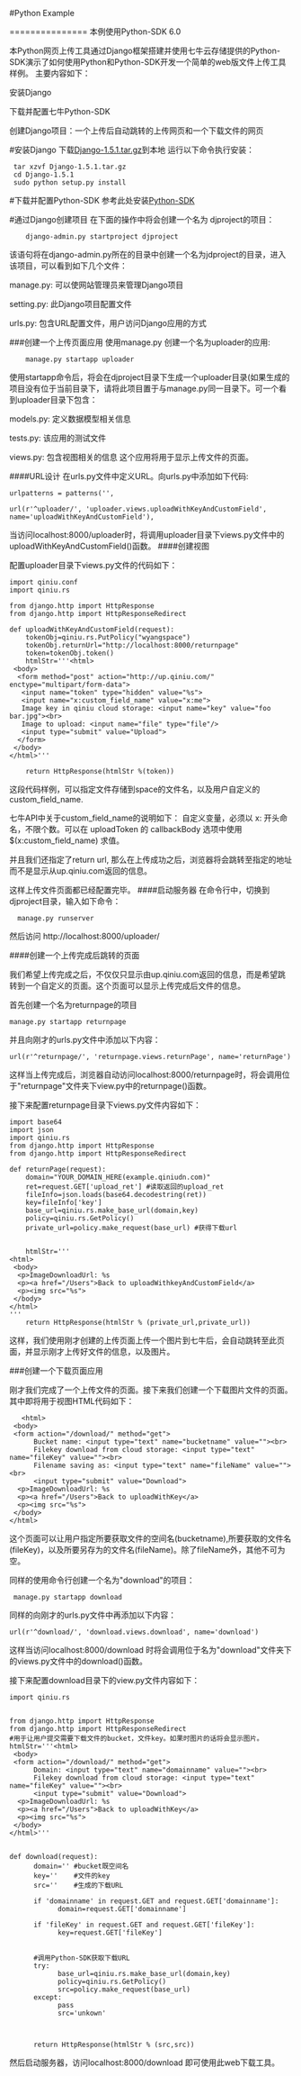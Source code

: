 #Python Example

===============
本例使用Python-SDK 6.0

本Python网页上传工具通过Django框架搭建并使用七牛云存储提供的Python-SDK演示了如何使用Python和Python-SDK开发一个简单的web版文件上传工具样例。
主要内容如下：

安装Django

下载并配置七牛Python-SDK

创建Django项目：一个上传后自动跳转的上传网页和一个下载文件的网页

#安装Django
下载[Django-1.5.1.tar.gz](www.djangoproject.com/download)到本地 运行以下命令执行安装：

     tar xzvf Django-1.5.1.tar.gz
     cd Django-1.5.1
     sudo python setup.py install
#下载并配置Python-SDK
参考此处安装[Python-SDK](github.com/qiniu/python-sdk/blob/develop/docs/README.md)
       
 
#通过Django创建项目
在下面的操作中将会创建一个名为 djproject的项目：
        
        django-admin.py startproject djproject
该语句将在django-admin.py所在的目录中创建一个名为jdproject的目录，进入该项目，可以看到如下几个文件： 

manage.py: 可以使网站管理员来管理Django项目

setting.py: 此Django项目配置文件

urls.py: 包含URL配置文件，用户访问Django应用的方式

###创建一个上传页面应用
使用manage.py 创建一个名为uploader的应用:
        
        manage.py startapp uploader

使用startapp命令后，将会在djproject目录下生成一个uploader目录(如果生成的项目没有位于当前目录下，请将此项目置于与manage.py同一目录下。可一个看到uploader目录下包含：

models.py: 定义数据模型相关信息

tests.py: 该应用的测试文件

views.py: 包含视图相关的信息
这个应用将用于显示上传文件的页面。



####URL设计
在urls.py文件中定义URL。向urls.py中添加如下代码:
            
    urlpatterns = patterns('',

    url(r'^uploader/', 'uploader.views.uploadWithKeyAndCustomField', name='uploadWithKeyAndCustomField'),
    
    
当访问localhost:8000/uploader时，将调用uploader目录下views.py文件中的uploadWithKeyAndCustomField()函数。
####创建视图

配置uploader目录下views.py文件的代码如下：
	
	import qiniu.conf
	import qiniu.rs
	
	from django.http import HttpResponse
	from django.http import HttpResponseRedirect
	
	def uploadWithKeyAndCustomField(request):
	    tokenObj=qiniu.rs.PutPolicy("wyangspace")
	    tokenObj.returnUrl="http://localhost:8000/returnpage"
	    token=tokenObj.token()
	    htmlStr='''<html>
	 <body>
	  <form method="post" action="http://up.qiniu.com/" enctype="multipart/form-data">
	   <input name="token" type="hidden" value="%s">
	   <input name="x:custom_field_name" value="x:me">
	   Image key in qiniu cloud storage: <input name="key" value="foo bar.jpg"><br>
	   Image to upload: <input name="file" type="file"/>
	   <input type="submit" value="Upload">
	  </form>
	 </body>
	</html>'''
	    
	    return HttpResponse(htmlStr %(token))


    
    

这段代码样例，可以指定文件存储到space的文件名，以及用户自定义的custom_field_name. 

七牛API中关于custom_field_name的说明如下：
自定义变量，必须以 x: 开头命名，不限个数。可以在 uploadToken 的 callbackBody 选项中使用 $(x:custom_field_name) 求值。

并且我们还指定了return url, 那么在上传成功之后，浏览器将会跳转至指定的地址而不是显示从up.qiniu.com返回的信息。
    
这样上传文件页面都已经配置完毕。
####启动服务器
   在命令行中，切换到djproject目录，输入如下命令：
         
      manage.py runserver
      
然后访问 http://localhost:8000/uploader/ 

####创建一个上传完成后跳转的页面

我们希望上传完成之后，不仅仅只显示由up.qiniu.com返回的信息，而是希望跳转到一个自定义的页面。这个页面可以显示上传完成后文件的信息。

首先创建一个名为returnpage的项目

    manage.py startapp returnpage
    
并且向刚才的urls.py文件中添加以下内容：

    url(r'^returnpage/', 'returnpage.views.returnPage', name='returnPage')
    
    
 这样当上传完成后，浏览器自动访问localhost:8000/returnpage时，将会调用位于"returnpage"文件夹下view.py中的returnpage()函数。
 
 接下来配置returnpage目录下views.py文件内容如下：
 
	import base64
	import json
	import qiniu.rs
	from django.http import HttpResponse
	from django.http import HttpResponseRedirect
	
	def returnPage(request):
	    domain="YOUR_DOMAIN_HERE(example.qiniudn.com)"
	    ret=request.GET['upload_ret'] #读取返回的upload_ret
	    fileInfo=json.loads(base64.decodestring(ret)) 
	    key=fileInfo['key']
	    base_url=qiniu.rs.make_base_url(domain,key)
	    policy=qiniu.rs.GetPolicy()
	    private_url=policy.make_request(base_url) #获得下载url
	    
	    
	    htmlStr='''
	<html>
	 <body>
	  <p>ImageDownloadUrl: %s
	  <p><a href="/Users">Back to uploadWithkeyAndCustomField</a>
	  <p><img src="%s">
	 </body>
	</html>
	'''
	    return HttpResponse(htmlStr % (private_url,private_url))
	    
	    
这样，我们使用刚才创建的上传页面上传一个图片到七牛后，会自动跳转至此页面，并显示刚才上传好文件的信息，以及图片。


###创建一个下载页面应用

刚才我们完成了一个上传文件的页面。接下来我们创建一个下载图片文件的页面。其中即将用于视图HTML代码如下：

	   <html>
	 <body>
	 <form action="/download/" method="get">
	      Bucket name: <input type="text" name="bucketname" value=""><br> 
	      Filekey download from cloud storage: <input type="text" name="fileKey" value=""><br>
	      Filename saving as: <input type="text" name="fileName" value=""><br>
	      <input type="submit" value="Download">
	  <p>ImageDownloadUrl: %s
	  <p><a href="/Users">Back to uploadWithKey</a>
	  <p><img src="%s">
	 </body>
	</html>
	
	
这个页面可以让用户指定所要获取文件的空间名(bucketname),所要获取的文件名(fileKey)，以及所要另存为的文件名(fileName)。除了fileName外，其他不可为空。

同样的使用命令行创建一个名为"download"的项目：
     
     manage.py startapp download
     
     
 同样的向刚才的urls.py文件中再添加以下内容：
 
    url(r'^download/', 'download.views.download', name='download')
    
 这样当访问localhost:8000/download 时将会调用位于名为"download"文件夹下的views.py文件中的download()函数。
 
 接下来配置download目录下的view.py文件内容如下：
 
	import qiniu.rs
	                             
	                             
	from django.http import HttpResponse
	from django.http import HttpResponseRedirect
	#用于让用户提交需要下载文件的bucket，文件key。如果时图片的话将会显示图片。
	htmlStr='''<html>
	 <body>
	 <form action="/download/" method="get">
	      Domain: <input type="text" name="domainname" value=""><br> 
	      Filekey download from cloud storage: <input type="text" name="fileKey" value=""><br>
	      <input type="submit" value="Download">
	  <p>ImageDownloadUrl: %s
	  <p><a href="/Users">Back to uploadWithKey</a>
	  <p><img src="%s">
	 </body>
	</html>'''
	
	
	def download(request):
	      domain='' #bucket既空间名
	      key=''    #文件的key
	      src=''    #生成的下载URL
	
	      if 'domainname' in request.GET and request.GET['domainname']:
	            domain=request.GET['domainname']
	
	      if 'fileKey' in request.GET and request.GET['fileKey']:
	            key=request.GET['fileKey']
	
	
	      #调用Python-SDK获取下载URL
	      try:
	            base_url=qiniu.rs.make_base_url(domain,key)
	            policy=qiniu.rs.GetPolicy()
	            src=policy.make_request(base_url) 
	      except:
	            pass
	            src='unkown'
	    
	      
	    
	      return HttpResponse(htmlStr % (src,src))
	 
    
     
     
 然后启动服务器，访问localhost:8000/download 即可使用此web下载工具。

   

